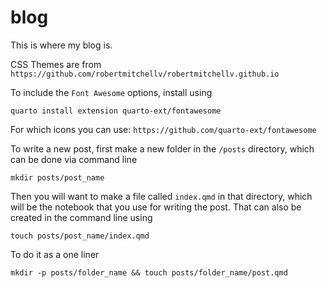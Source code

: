 # blog

This is where my blog is.

CSS Themes are from `https://github.com/robertmitchellv/robertmitchellv.github.io`

To include the `Font Awesome` options, install using

    quarto install extension quarto-ext/fontawesome

For which icons you can use: `https://github.com/quarto-ext/fontawesome`

To write a new post, first make a new folder in the `/posts` directory, which can be done via command line

    mkdir posts/post_name

Then you will want to make a file called `index.qmd` in that directory, which will be the notebook that you use for writing the post. That can also be created in the command line using

    touch posts/post_name/index.qmd

To do it as a one liner

```
mkdir -p posts/folder_name && touch posts/folder_name/post.qmd
```